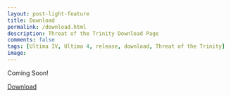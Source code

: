 ```yaml
---
layout: post-light-feature
title: Download
permalink: /download.html
description: Threat of the Trinity Download Page
comments: false
tags: [Ultima IV, Ultima 4, release, download, Threat of the Trinity]
image: 
---
```


Coming Soon!

<!--more-->

<div class="cd-triggers">
            <a href="#" id="cd-start" class="cd-btn">Download</a>
</div>


